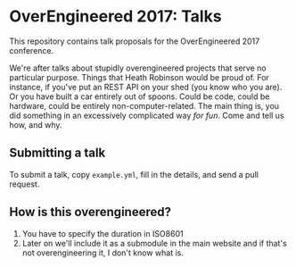 # OverEngineered 2017: Talks

This repository contains talk proposals for the OverEngineered 2017 conference.

We're after talks about stupidly overengineered projects that serve no particular purpose. Things that Heath Robinson would be proud of. For instance, if you've put an REST API on your shed (you know who you are). Or you have built a car entirely out of spoons. Could be code, could be hardware, could be entirely non-computer-related. The main thing is, you did something in an excessively complicated way *for fun*. Come and tell us how, and why.

## Submitting a talk

To submit a talk, copy `example.yml`, fill in the details, and send a pull request.

## How is this overengineered?

1. You have to specify the duration in ISO8601
2. Later on we'll include it as a submodule in the main website and if that's not overengineering it, I don't know what is.
